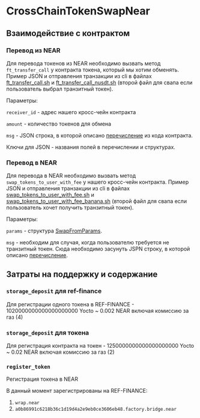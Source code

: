 # CrossChainTokenSwapNear

## Взаимодействие с контрактом 

### Перевод из NEAR

Для перевода токенов из NEAR необходимо вызвать метод `ft_transfer_call` у контракта токена, который мы хотим обменять. 
Пример JSON и отправления транзакции из cli в файлах [ft_transfer_call.sh](https://github.com/Cryptorubic/CrossChainTokenSwapNear/blob/master/ft_transfer_call.sh) 
и [ft_transfer_call_nusdt.sh](https://github.com/Cryptorubic/CrossChainTokenSwapNear/blob/master/ft_transfer_call_nusdt.sh) (второй файл для свапа если пользователь выбрал 
транзитный токен).

Параметры:

`receiver_id` - адрес нашего кросс-чейн контракта

`amount` - количество токенов для обмена

`msg` - JSON строка, в которой описано [перечисление](https://github.com/Cryptorubic/CrossChainTokenSwapNear/blob/dab1412af8aee2e5efecf1412543642e136727f9/contract/src/token_receiver.rs#L37) из кода контракта.

Ключи для JSON - названия полей в перечислении и структурах.

### Перевод в NEAR

Для перевода в NEAR необходимо вызвать метод `swap_tokens_to_user_with_fee` у нашего кросс-чейн контракта.
Пример JSON и отправления транзакции из cli в файлах [swap_tokens_to_user_with_fee.sh](https://github.com/Cryptorubic/CrossChainTokenSwapNear/blob/master/swap_tokens_to_user_with_fee.sh) 
и [swap_tokens_to_user_with_fee_banana.sh](https://github.com/Cryptorubic/CrossChainTokenSwapNear/blob/master/swap_tokens_to_user_with_fee_banana.sh) (второй файл для свапа если пользователь хочет получить транзитный токен).

Параметры: 

`params` - структура [SwapFromParams](https://github.com/Cryptorubic/CrossChainTokenSwapNear/blob/03e16dfa5b4f51e0a6faf66467a9d07507fd821f/contract/src/interfaces.rs#L15).

`msg` - необходим для случая, когда пользователю требуется не транзитный токен. Сюда необходимо засунуть JSPN строку, в которой описано 
[перечисление](https://github.com/Cryptorubic/CrossChainTokenSwapNear/blob/03e16dfa5b4f51e0a6faf66467a9d07507fd821f/contract/src/interfaces.rs#L68).

## Затраты на поддержку и содержание

### `storage_deposit` для ref-finance
Для регистрации одного токена в REF-FINANCE - 1020000000000000000000 Yocto ~ 0.002 NEAR включая комиссию за газ (4)

### `storage_deposit` для токена
Для регистрация контракта на токен - 1250000000000000000000 Yocto ~ 0.02 NEAR включая комиссию за газ (2)

### `register_token`
Регистрация токена в NEAR 

В данный момент зарегистрированы на REF-FINANCE:
1. `wrap.near`
2. `a0b86991c6218b36c1d19d4a2e9eb0ce3606eb48.factory.bridge.near`
